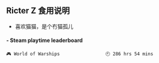 ## Ricter Z 食用说明
- 喜欢猫猫，是个冇猫孤儿

<!-- steam-box start -->
#### - Steam playtime leaderboard
```text
🎮 World of Warships                 🕘 286 hrs 54 mins
```
<!-- Powered by https://github.com/YouEclipse/steam-box . -->
<!-- steam-box end -->
